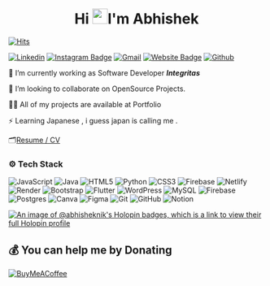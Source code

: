 <h1 align="center">Hi <img src="https://raw.githubusercontent.com/MartinHeinz/MartinHeinz/master/wave.gif" width="30px">I'm Abhishek</h1>


[![Hits](https://hits.seeyoufarm.com/api/count/incr/badge.svg?url=https%3A%2F%2Fgithub.com%2FAbhisheknik%2FAbhisheknik&count_bg=%2379C83D&title_bg=%23555555&icon=&icon_color=%23E7E7E7&title=Profile+Views&edge_flat=false)](https://hits.seeyoufarm.com)

[![Linkedin](https://img.shields.io/badge/-LinkedIn-blue?style=flat&logo=Linkedin&logoColor=white)](https://www.linkedin.com/in/https://www.linkedin.com/in/abhishek-nikam//)
[![Instagram Badge](https://img.shields.io/badge/-Instagram-purple?logo=instagram&logoColor=white&link=https://instagram.com/https://www.instagram.com/abhiz_hek//)](https://www.instagram.com/https://www.instagram.com/abhiz_hek/)
[![Gmail](https://img.shields.io/badge/-Gmail-c14438?style=flat&logo=Gmail&logoColor=white)](mailto:abhisheknikam006n@gmail.com)
[![Website Badge](https://img.shields.io/badge/-Website-c14438?style=flat&logo=Google-Chrome&logoColor=white&link=https://abhisheknikam.onrender.com)](https://abhisheknikam.onrender.com)
[![Github](https://img.shields.io/github/followers/Abhisheknik?label=Follow&style=social)](https://github.com/Abhisheknik)

🌱 I’m currently working as Software Developer ***Integritas***

👯 I’m looking to collaborate on OpenSource Projects.

👨‍💻 All of my projects are available at Portfolio

⚡ Learning Japanese  , i guess japan is calling me .

🗂️[Resume / CV](URL_TO_YOUR_RESUME_OR_CV)



### ⚙️ Tech Stack


![JavaScript](https://img.shields.io/badge/javascript-%23323330.svg?style=for-the-badge&logo=javascript&logoColor=%23F7DF1E) ![Java](https://img.shields.io/badge/java-%23ED8B00.svg?style=for-the-badge&logo=openjdk&logoColor=white) ![HTML5](https://img.shields.io/badge/html5-%23E34F26.svg?style=for-the-badge&logo=html5&logoColor=white) ![Python](https://img.shields.io/badge/python-3670A0?style=for-the-badge&logo=python&logoColor=ffdd54) ![CSS3](https://img.shields.io/badge/css3-%231572B6.svg?style=for-the-badge&logo=css3&logoColor=white) ![Firebase](https://img.shields.io/badge/firebase-%23039BE5.svg?style=for-the-badge&logo=firebase) ![Netlify](https://img.shields.io/badge/netlify-%23000000.svg?style=for-the-badge&logo=netlify&logoColor=#00C7B7) ![Render](https://img.shields.io/badge/Render-%46E3B7.svg?style=for-the-badge&logo=render&logoColor=white) ![Bootstrap](https://img.shields.io/badge/bootstrap-%238511FA.svg?style=for-the-badge&logo=bootstrap&logoColor=white) ![Flutter](https://img.shields.io/badge/Flutter-%2302569B.svg?style=for-the-badge&logo=Flutter&logoColor=white) ![WordPress](https://img.shields.io/badge/WordPress-%23117AC9.svg?style=for-the-badge&logo=WordPress&logoColor=white) ![MySQL](https://img.shields.io/badge/mysql-4479A1.svg?style=for-the-badge&logo=mysql&logoColor=white) ![Firebase](https://img.shields.io/badge/firebase-a08021?style=for-the-badge&logo=firebase&logoColor=ffcd34) ![Postgres](https://img.shields.io/badge/postgres-%23316192.svg?style=for-the-badge&logo=postgresql&logoColor=white) ![Canva](https://img.shields.io/badge/Canva-%2300C4CC.svg?style=for-the-badge&logo=Canva&logoColor=white) ![Figma](https://img.shields.io/badge/figma-%23F24E1E.svg?style=for-the-badge&logo=figma&logoColor=white) ![Git](https://img.shields.io/badge/git-%23F05033.svg?style=for-the-badge&logo=git&logoColor=white) ![GitHub](https://img.shields.io/badge/github-%23121011.svg?style=for-the-badge&logo=github&logoColor=white) ![Notion](https://img.shields.io/badge/Notion-%23000000.svg?style=for-the-badge&logo=notion&logoColor=white)


[![An image of @abhisheknik's Holopin badges, which is a link to view their full Holopin profile](https://holopin.me/abhisheknik)](https://holopin.io/@abhisheknik)

  ## 💰 You can help me by Donating
  [![BuyMeACoffee](https://img.shields.io/badge/Buy%20Me%20a%20Coffee-ffdd00?style=for-the-badge&logo=buy-me-a-coffee&logoColor=black)](https://buymeacoffee.com/href="https://www.buymeacoffee.com/abhisheknik)

  
<!-- Proudly created with GPRM ( https://gprm.itsvg.in ) -->
